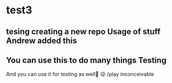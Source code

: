 # test3
tesing creating a new repo
Usage of stuff
Andrew added this
-------------
You can use this to do many things
Testing
-------
And you can use it for testing as well:tada:
:stuck_out_tongue_winking_eye:
/play inconceivable

